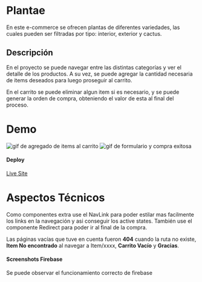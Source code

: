 # Plantae

En este e-commerce se ofrecen plantas de diferentes variedades, las cuales pueden ser filtradas por tipo: interior, exterior y cactus.

## Descripción

En el proyecto se puede navegar entre las distintas categorías y ver el detalle de los productos. A su vez, se puede agregar la cantidad necesaria de items deseados para luego proseguir al carrito.

En el carrito se puede eliminar algun item si es necesario, y se puede generar la orden de compra, obteniendo el valor de esta al final del proceso.

# Demo

<img src="https://media2.giphy.com/media/fW8zzuyMB4suNE6BUP/giphy.gif" alt="gif de agregado de items al carrito">
<img src="https://media2.giphy.com/media/4ay2UFTZZsTFEZtfCi/giphy.gif" alt="gif de formulario y compra exitosa">

#### Deploy

<a href="https://gifted-northcutt-98918e.netlify.app"> Live Site </a>

# Aspectos Técnicos

Como componentes extra use el NavLink para poder estilar mas facilmente los links en la navegación y asi conseguir los active states. También use el componente Redirect para poder ir al final de la compra.

Las páginas vacías que tuve en cuenta fueron <b>404</b> cuando la ruta no existe, <b>Item No encontrado</b> al navegar a Item/xxxx, <b>Carrito Vacío</b> y <b>Gracias</b>.

#### Screenshots Firebase

Se puede observar el funcionamiento correcto de firebase

<img src="" alt="">
<img src="" alt="">
